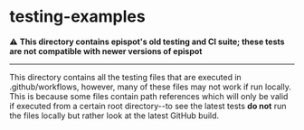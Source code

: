 # testing-examples

:warning: **This directory contains epispot's old testing and CI suite; these tests are not compatible with newer versions of epispot**

---

This directory contains all the testing files that are executed in
.github/workflows, however, many of these files may not work if run locally.
This is because some files contain path references which will only be valid if
executed from a certain root directory--to see the latest tests **do not** run
the files locally but rather look at the latest GitHub build.
